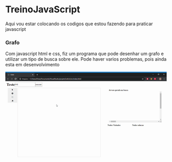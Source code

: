 # TreinoJavaScript

Aqui vou estar colocando os codigos que estou fazendo para praticar javascript

### Grafo

Com javascript html e css, fiz um programa que pode desenhar um grafo e utilizar um tipo de busca sobre ele. Pode haver varios problemas, pois ainda esta em desenvolvimento

![](/src/assets/grafo.gif)